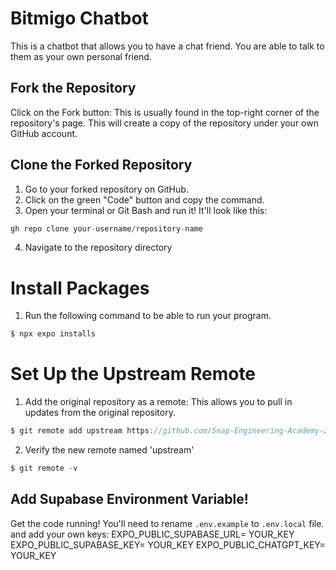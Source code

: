 # Bitmigo Chatbot 

This is a chatbot that allows you to have a chat friend. You are able to talk to them as your own personal friend. 

## Fork the Repository 
Click on the Fork button: This is usually found in the top-right corner of the repository's page. This will create a copy of the repository under your own GitHub account.

## Clone the Forked Repository 
1. Go to your forked repository on GitHub.
2. Click on the green "Code" button and copy the command.
3. Open your terminal or Git Bash and run it! It'll look like this: 
```js
gh repo clone your-username/repository-name
```

4. Navigate to the repository directory

# Install Packages
1. Run the following command to be able to run your program.
```js
$ npx expo installs
```

# Set Up the Upstream Remote
1. Add the original repository as a remote: This allows you to pull in updates from the original repository.
```js
$ git remote add upstream https://github.com/Snap-Engineering-Academy-2025/SnapChatStarterForkable.git
```
2. Verify the new remote named 'upstream'

```js
$ git remote -v
```
##  Add Supabase Environment Variable!

Get the code running! You'll need to rename `.env.example` to `.env.local` file. and add your own keys:
EXPO_PUBLIC_SUPABASE_URL=  YOUR_KEY
EXPO_PUBLIC_SUPABASE_KEY=  YOUR_KEY
EXPO_PUBLIC_CHATGPT_KEY=   YOUR_KEY
